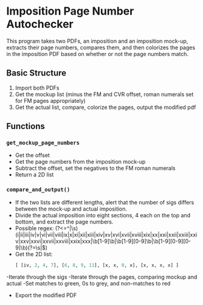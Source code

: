 # Imposition Page Number Autochecker

This program takes two PDFs, an imposition and an imposition mock-up, extracts their page numbers, compares them, and then colorizes the pages in the imposition PDF based on whether or not the page numbers match.

## Basic Structure

1. Import both PDFs
2. Get the mockup list (minus the FM and CVR offset, roman numerals set for FM pages appropriately)
3. Get the actual list, compare, colorize the pages, output the modified pdf

## Functions

### `get_mockup_page_numbers`

- Get the offset
- Get the page numbers from the imposition mock-up
- Subtract the offset, set the negatives to the FM roman numerals
- Return a 2D list

### `compare_and_output()`

- If the two lists are different lengths, alert that the number of sigs differs between the mock-up and actual imposition.
- Divide the actual imposition into eight sections, 4 each on the top and bottom, and extract the page numbers.
- Possible regex: (?<=^|\s)(i|ii|iii|iv|v|vi|vii|viii|ix|x|xi|xii|xiii|xiv|xv|xvi|xvii|xviii|xix|xx|xxi|xxii|xxiii|xxiv|xxv|xxvi|xxvii|xxviii|xxix|xxx|\b[1-9]\b|\b[1-9][0-9]\b|\b[1-9][0-9][0-9]\b)(?=\s|$)
- Get the 2D list:
  ```python
  [ [iv, 2, 4, 7], [6, 8, 9, 11], [x, x, 0, x], [x, x, x, x] ]
  ```
-Iterate through the sigs
   -Iterate through the pages, comparing mockup and actual
      -Set matches to green, 0s to grey, and non-matches to red
- Export the modified PDF
